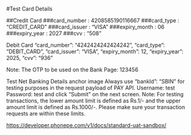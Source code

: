 #Test Card Details

##Credit Card
###card_number : 4208585190116667
###card_type : “CREDIT_CARD”
###card_issuer : “VISA”
###expiry_month : 06
###expiry_year : 2027
###cvv : “508”

Debit Card
“card_number”: “4242424242424242”,
“card_type”: “DEBIT_CARD”,
“card_issuer”: “VISA”,
“expiry_month”: 12,
“expiry_year”: 2025,
“cvv”: “936”

Note: The OTP to be used on the Bank Page: 123456

Test Net Banking Details
anchor image
Always use “bankId”: “SBIN” for testing purposes in the request payload of PAY API.
Username: test
Password: test
and click “Submit” on the next screen.
Note: For testing transactions, the lower amount limit is defined as Rs.1/- and the upper amount limit is defined as Rs.1000/-. Please make sure your transaction requests are within these limits.





https://developer.phonepe.com/v1/docs/standard-uat-sandbox/